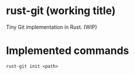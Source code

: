 # rust-git (working title)

Tiny Git implementation in Rust. (WIP) 

# Implemented commands
`rust-git init <path>`